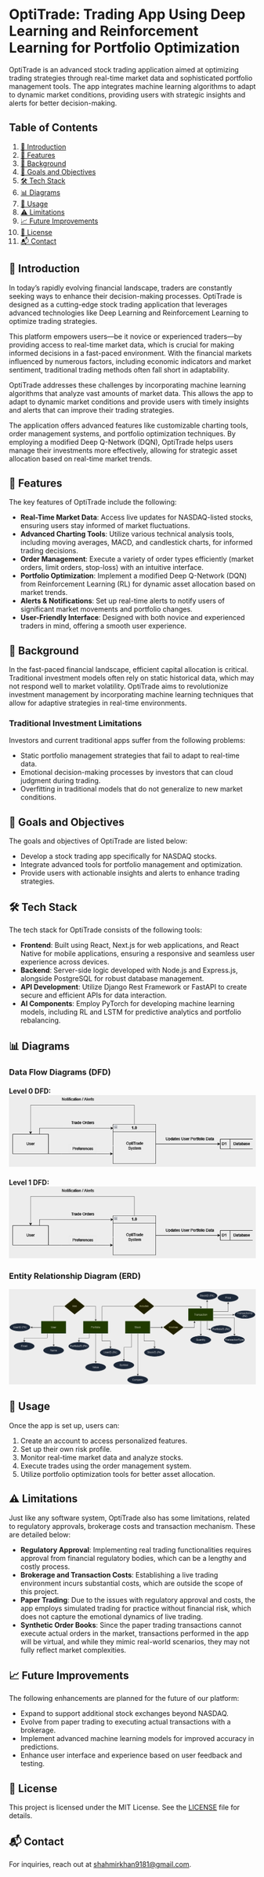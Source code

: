 # OptiTrade: Trading App Using Deep Learning and Reinforcement Learning for Portfolio Optimization

OptiTrade is an advanced stock trading application aimed at optimizing trading strategies through real-time market data and sophisticated portfolio management tools. The app integrates machine learning algorithms to adapt to dynamic market conditions, providing users with strategic insights and alerts for better decision-making.

## Table of Contents

1. [👋 Introduction](#introduction)
2. [🚀 Features](#features)
3. [📖 Background](#background)
4. [🎯 Goals and Objectives](#goals-and-objectives)
5. [🛠️ Tech Stack](#tech-stack)
6. [📊 Diagrams](#diagrams)
7. [🧪 Usage](#usage)
8. [⚠️ Limitations](#limitations)
9. [📈 Future Improvements](#future-improvements)
10. [📄 License](#license)
11. [📬 Contact](#contact)

## 👋 Introduction <a name="introduction"></a>

In today’s rapidly evolving financial landscape, traders are constantly seeking ways to enhance their decision-making processes. OptiTrade is designed as a cutting-edge stock trading application that leverages advanced technologies like Deep Learning and Reinforcement Learning to optimize trading strategies.

This platform empowers users—be it novice or experienced traders—by providing access to real-time market data, which is crucial for making informed decisions in a fast-paced environment. With the financial markets influenced by numerous factors, including economic indicators and market sentiment, traditional trading methods often fall short in adaptability.

OptiTrade addresses these challenges by incorporating machine learning algorithms that analyze vast amounts of market data. This allows the app to adapt to dynamic market conditions and provide users with timely insights and alerts that can improve their trading strategies.

The application offers advanced features like customizable charting tools, order management systems, and portfolio optimization techniques. By employing a modified Deep Q-Network (DQN), OptiTrade helps users manage their investments more effectively, allowing for strategic asset allocation based on real-time market trends.

## 🚀 Features <a name="features"></a>

The key features of OptiTrade include the following:

- **Real-Time Market Data**: Access live updates for NASDAQ-listed stocks, ensuring users stay informed of market fluctuations.
- **Advanced Charting Tools**: Utilize various technical analysis tools, including moving averages, MACD, and candlestick charts, for informed trading decisions.
- **Order Management**: Execute a variety of order types efficiently (market orders, limit orders, stop-loss) with an intuitive interface.
- **Portfolio Optimization**: Implement a modified Deep Q-Network (DQN) from Reinforcement Learning (RL) for dynamic asset allocation based on market trends.
- **Alerts & Notifications**: Set up real-time alerts to notify users of significant market movements and portfolio changes.
- **User-Friendly Interface**: Designed with both novice and experienced traders in mind, offering a smooth user experience.

## 📖 Background <a name="background"></a>

In the fast-paced financial landscape, efficient capital allocation is critical. Traditional investment models often rely on static historical data, which may not respond well to market volatility. OptiTrade aims to revolutionize investment management by incorporating machine learning techniques that allow for adaptive strategies in real-time environments.

### Traditional Investment Limitations

Investors and current traditional apps suffer from the following problems:

- Static portfolio management strategies that fail to adapt to real-time data.
- Emotional decision-making processes by investors that can cloud judgment during trading.
- Overfitting in traditional models that do not generalize to new market conditions.

## 🎯 Goals and Objectives <a name="goals-and-objectives"></a>

The goals and objectives of OptiTrade are listed below:

- Develop a stock trading app specifically for NASDAQ stocks.
- Integrate advanced tools for portfolio management and optimization.
- Provide users with actionable insights and alerts to enhance trading strategies.

## 🛠️ Tech Stack <a name="tech-stack"></a>  

The tech stack for OptiTrade consists of the following tools:

- **Frontend**: Built using React, Next.js for web applications, and React Native for mobile applications, ensuring a responsive and seamless user experience across devices.
- **Backend**: Server-side logic developed with Node.js and Express.js, alongside PostgreSQL for robust database management.
- **API Development**: Utilize Django Rest Framework or FastAPI to create secure and efficient APIs for data interaction.
- **AI Components**: Employ PyTorch for developing machine learning models, including RL and LSTM for predictive analytics and portfolio rebalancing.

## 📊 Diagrams <a name="diagrams"></a>
### Data Flow Diagrams (DFD)
#### Level 0 DFD: ![DFD_LEVEL_0](img/DFD_Level_0.png)  
#### Level 1 DFD: ![DFD_LEVEL_1](img/DFD_Level_0.png)

### Entity Relationship Diagram (ERD)
![ERD](img/ERD.png)

## 🧪 Usage <a name="usage"></a>
Once the app is set up, users can:
1. Create an account to access personalized features.
2. Set up their own risk profile.
3. Monitor real-time market data and analyze stocks.
4. Execute trades using the order management system.
5. Utilize portfolio optimization tools for better asset allocation.

## ⚠️ Limitations <a name="limitations"></a>

Just like any software system, OptiTrade also has some limitations, related to regulatory approvals, brokerage costs and transaction mechanism. These are detailed below:

- **Regulatory Approval**: Implementing real trading functionalities requires approval from financial regulatory bodies, which can be a lengthy and costly process.
- **Brokerage and Transaction Costs**: Establishing a live trading environment incurs substantial costs, which are outside the scope of this project.
- **Paper Trading**: Due to the issues with regulatory approval and costs, the app employs simulated trading for practice without financial risk, which does not capture the emotional dynamics of live trading.
- **Synthetic Order Books**: Since the paper trading transactions cannot execute actual orders in the market, transactions performed in the app will be virtual, and while they mimic real-world scenarios, they may not fully reflect market complexities.

## 📈 Future Improvements <a name="future-improvements"></a>

The following enhancements are planned for the future of our platform:

- Expand to support additional stock exchanges beyond NASDAQ.
- Evolve from paper trading to executing actual transactions with a brokerage.
- Implement advanced machine learning models for improved accuracy in predictions.
- Enhance user interface and experience based on user feedback and testing.

## 📄 License <a name="license"></a>
This project is licensed under the MIT License. See the [LICENSE](LICENSE) file for details.

## 📬 Contact <a name="contact"></a>
For inquiries, reach out at [shahmirkhan9181@gmail.com](mailto:shahmirkhan9181@gmail.com).
